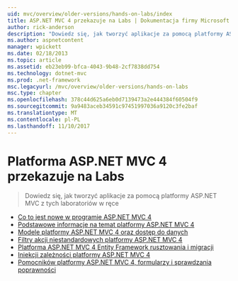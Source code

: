 ```yaml
---
uid: mvc/overview/older-versions/hands-on-labs/index
title: ASP.NET MVC 4 przekazuje na Labs | Dokumentacja firmy Microsoft
author: rick-anderson
description: "Dowiedz się, jak tworzyć aplikacje za pomocą platformy ASP.NET MVC z tych laboratoriów w ręce"
ms.author: aspnetcontent
manager: wpickett
ms.date: 02/18/2013
ms.topic: article
ms.assetid: eb23eb99-bfca-4043-9b48-2cf7838dd754
ms.technology: dotnet-mvc
ms.prod: .net-framework
msc.legacyurl: /mvc/overview/older-versions/hands-on-labs
msc.type: chapter
ms.openlocfilehash: 378c44d625a6eb0d7139473a2e444384f60504f9
ms.sourcegitcommit: 9a9483aceb34591c97451997036a9120c3fe2baf
ms.translationtype: MT
ms.contentlocale: pl-PL
ms.lasthandoff: 11/10/2017
---
```

<a name="aspnet-mvc-4-hands-on-labs"></a>Platforma ASP.NET MVC 4 przekazuje na Labs
====================
> Dowiedz się, jak tworzyć aplikacje za pomocą platformy ASP.NET MVC z tych laboratoriów w ręce


- [Co to jest nowe w programie ASP.NET MVC 4](whats-new-in-aspnet-mvc-4.md)
- [Podstawowe informacje na temat platformy ASP.NET MVC 4](aspnet-mvc-4-fundamentals.md)
- [Modele platformy ASP.NET MVC 4 oraz dostęp do danych](aspnet-mvc-4-models-and-data-access.md)
- [Filtry akcji niestandardowych platformy ASP.NET MVC 4](aspnet-mvc-4-custom-action-filters.md)
- [Platforma ASP.NET MVC 4 Entity Framework rusztowania i migracji](aspnet-mvc-4-entity-framework-scaffolding-and-migrations.md)
- [Iniekcji zależności platformy ASP.NET MVC 4](aspnet-mvc-4-dependency-injection.md)
- [Pomocników platformy ASP.NET MVC 4, formularzy i sprawdzania poprawności](aspnet-mvc-4-helpers-forms-and-validation.md)

